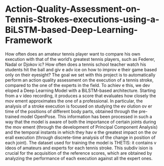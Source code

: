 # Action-Quality-Assessment-on-Tennis-Strokes-executions-using-a-BiLSTM-based-Deep-Learning-Framework

How often does an amateur tennis player want to compare his own execution with that of the world’s greatest tennis players, such as Federer, Nadal or Djokov ic? How often does a tennis school teacher watch his students hit the ball and giv e adv ice on how to improv e their game based only on their eyesight? The goal we set with this project is to automatically perform an action quality assessment on the execution of a tennis stroke, compared to the one of the experts in the field. To achiev e this, we dev eloped a Deep Learning Model with a BiLSTM-based architecture. Starting from a v ideo recording, it produces a score that evaluates how closely the mov ement approximates the one of a professional. In particular, the analysis of a stroke execution is focused on studying the ev olution ov er time of the positions of different body parts, obtained through the pre-trained model OpenPose. This information has been processed in such a way that the model is aware of both the importance of certain joints during the mov ement (through the development of Principal Component Analysis) and the temporal instants in which they hav e the greatest impact on the ov erall execution (through discrete-time analysis of the change in position of each joint). The dataset used for training the model is THETIS: it contains v ideos of amateurs and experts for each tennis stroke. This subdiv ision is crucial for the acquisition of the reference scores, which are obtained by analyzing the performance of each execution against all the expert ones.
